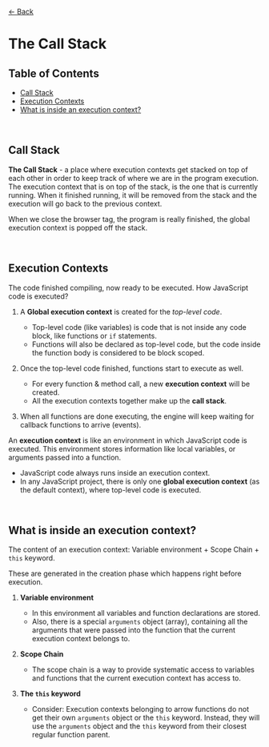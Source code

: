 [&larr; Back](./README.md)

# The Call Stack

## Table of Contents

- [Call Stack](#call-stack)
- [Execution Contexts](#execution-contexts)
- [What is inside an execution context?](#what-is-inside-an-execution-context)

<br>

## Call Stack

**The Call Stack** - a place where execution contexts get stacked on top of each other in order to keep track of where we are in the program execution. The execution context that is on top of the stack, is the one that is currently running. When it finished running, it will be removed from the stack and the execution will go back to the previous context.

When we close the browser tag, the program is really finished, the global execution context is popped off the stack.

<br>

## Execution Contexts

The code finished compiling, now ready to be executed. How JavaScript code is executed?

1. A **Global execution context** is created for the _top-level code_.

   - Top-level code (like variables) is code that is not inside any code block, like functions or `if` statements.
   - Functions will also be declared as top-level code, but the code inside the function body is considered to be block scoped.

<div></div>

2. Once the top-level code finished, functions start to execute as well.

   - For every function & method call, a new **execution context** will be created.
   - All the execution contexts together make up the **call stack**.

<div></div>

3. When all functions are done executing, the engine will keep waiting for callback functions to arrive (events).

<div></div>

An **execution context** is like an environment in which JavaScript code is executed. This environment stores information like local variables, or arguments passed into a function.

- JavaScript code always runs inside an execution context.
- In any JavaScript project, there is only one **global execution context** (as the default context), where top-level code is executed.

<br>

## What is inside an execution context?

The content of an execution context: Variable environment + Scope Chain + `this` keyword.

These are generated in the creation phase which happens right before execution.

1. **Variable environment**

   - In this environment all variables and function declarations are stored.
   - Also, there is a special `arguments` object (array), containing all the arguments that were passed into the function that the current execution context belongs to.

<div></div>

2. **Scope Chain**

   - The scope chain is a way to provide systematic access to variables and functions that the current execution context has access to.

<div></div>

3. **The `this` keyword**

   - Consider: Execution contexts belonging to arrow functions do not get their own `arguments` object or the `this` keyword. Instead, they will use the `arguments` object and the `this` keyword from their closest regular function parent.

<div></div>

<br>
